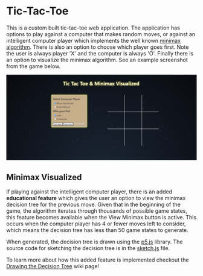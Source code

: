 # Tic-Tac-Toe
This is a custom built tic-tac-toe web application. The application has options to play against a computer that makes random moves, or against an intelligent computer player which implements the well known [minimax algorithm](https://cs.stanford.edu/people/eroberts/courses/soco/projects/2003-04/intelligent-search/minimax.html). There is also an option to choose which player goes first. Note the user is always player 'X' and the computer is always 'O'. Finally there is an option to visualize the minimax algorithm.  See an example screenshot from the game below.

![alt text](https://github.com/jefische/Tic-Tac-Toe/blob/main/assets/TTT_game_empty_v2.png "Tic-Tac-Toe")

## Minimax Visualized
If playing against the intelligent computer player, there is an added **educational feature** which gives the user an option to view the minimax decision tree for the previous move.  Given that in the beginning of the game, the algorithm iterates through thousands of possible game states, this feature becomes available when the View Minimax button is active.  This occurs when the computer player has 4 or fewer moves left to consider, which means the decision tree has less than 50 game states to generate.

When generated, the decision tree is drawn using the [p5.js](https://github.com/processing/p5.js) library.  The source code for sketching the decision tree is in the [sketch.js](js/sketch.js) file.

To learn more about how this added feature is implemented checkout the [Drawing the Decision Tree](https://github.com/jefische/Tic-Tac-Toe/wiki/Drawing-the-Decision-Tree) wiki page!
